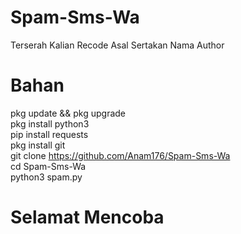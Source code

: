 # Spam-Sms-Wa
Terserah Kalian Recode Asal Sertakan Nama Author  

# Bahan
pkg update && pkg upgrade  
pkg install python3  
pip install requests  
pkg install git  
git clone https://github.com/Anam176/Spam-Sms-Wa  
cd Spam-Sms-Wa  
python3 spam.py

# Selamat Mencoba
